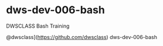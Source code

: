 # dws-dev-006-bash
DWSCLASS Bash Training

@dwsclass](https://github.com/dwsclass) dws-dev-006-bash
